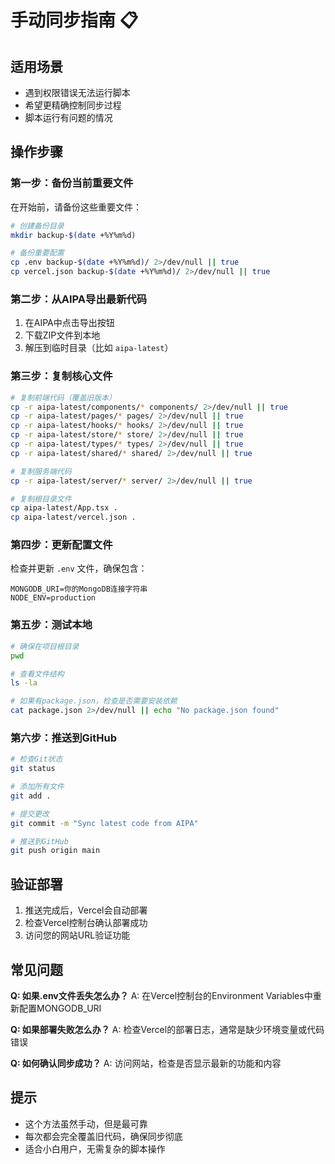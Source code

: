 # 手动同步指南 📋

## 适用场景
- 遇到权限错误无法运行脚本
- 希望更精确控制同步过程
- 脚本运行有问题的情况

## 操作步骤

### 第一步：备份当前重要文件
在开始前，请备份这些重要文件：
```bash
# 创建备份目录
mkdir backup-$(date +%Y%m%d)

# 备份重要配置
cp .env backup-$(date +%Y%m%d)/ 2>/dev/null || true
cp vercel.json backup-$(date +%Y%m%d)/ 2>/dev/null || true
```

### 第二步：从AIPA导出最新代码
1. 在AIPA中点击导出按钮
2. 下载ZIP文件到本地
3. 解压到临时目录（比如 `aipa-latest`）

### 第三步：复制核心文件
```bash
# 复制前端代码（覆盖旧版本）
cp -r aipa-latest/components/* components/ 2>/dev/null || true
cp -r aipa-latest/pages/* pages/ 2>/dev/null || true
cp -r aipa-latest/hooks/* hooks/ 2>/dev/null || true
cp -r aipa-latest/store/* store/ 2>/dev/null || true
cp -r aipa-latest/types/* types/ 2>/dev/null || true
cp -r aipa-latest/shared/* shared/ 2>/dev/null || true

# 复制服务端代码
cp -r aipa-latest/server/* server/ 2>/dev/null || true

# 复制根目录文件
cp aipa-latest/App.tsx .
cp aipa-latest/vercel.json .
```

### 第四步：更新配置文件
检查并更新 `.env` 文件，确保包含：
```env
MONGODB_URI=你的MongoDB连接字符串
NODE_ENV=production
```

### 第五步：测试本地
```bash
# 确保在项目根目录
pwd

# 查看文件结构
ls -la

# 如果有package.json，检查是否需要安装依赖
cat package.json 2>/dev/null || echo "No package.json found"
```

### 第六步：推送到GitHub
```bash
# 检查Git状态
git status

# 添加所有文件
git add .

# 提交更改
git commit -m "Sync latest code from AIPA"

# 推送到GitHub
git push origin main
```

## 验证部署
1. 推送完成后，Vercel会自动部署
2. 检查Vercel控制台确认部署成功
3. 访问您的网站URL验证功能

## 常见问题

**Q: 如果.env文件丢失怎么办？**
A: 在Vercel控制台的Environment Variables中重新配置MONGODB_URI

**Q: 如果部署失败怎么办？**
A: 检查Vercel的部署日志，通常是缺少环境变量或代码错误

**Q: 如何确认同步成功？**
A: 访问网站，检查是否显示最新的功能和内容

## 提示
- 这个方法虽然手动，但是最可靠
- 每次都会完全覆盖旧代码，确保同步彻底
- 适合小白用户，无需复杂的脚本操作